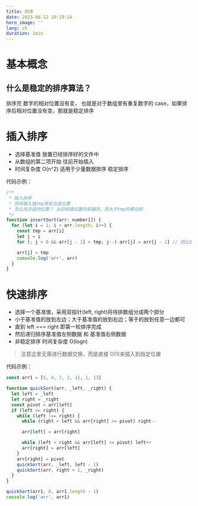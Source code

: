 ```yaml
---
title: 排序
date: 2023-06-12 10:19:14
hero_image: ''
lang: zh
duration: 1min
---
```


# 基本概念

## 什么是稳定的排序算法？

排序完 数字的相对位置没有变， 也就是对于数组里有重复数字的 case，如果排序后相对位置没有变，那就是稳定排序

# 插入排序

- 选择基准值 放置已经排序好的文件中
- 从数组的第二项开始 往前开始插入
- 时间复杂度 O(n^2) 适用于少量数据排序 稳定排序

代码示例：

```js
/**
 * 插入排序
 * 将待插入值tmp放在合适位置
 * 怎么找合适的位置？ 从目标值位置向前遍历，把大于tmp的移动到
 */
function insertSort(arr: number[]) {
  for (let i = 1; i < arr.length; i++) {
    const tmp = arr[i]
    let j = i
    for (; j > 0 && arr[j - 1] > tmp; j--) arr[j] = arr[j - 1] // 把比目标值的元素右移动

    arr[j] = tmp
    console.log('arr', arr)
  }
}
```

# 快速排序

- 选择一个基准值，采用双指针(left, right)将待排数组分成两个部分
- 小于基准值的放到左边；大于基准值的放到右边；等于的放到任意一边都可
- 直到 left === right 即第一轮排序完成
- 然后递归排序基准值左侧数据 和 基准值右侧数据
- 非稳定排序 时间复杂度 O(logn)

> 注意这里无需进行数据交换，而是直接 O(1)来插入到指定位置

代码示例：

```js
const arr1 = [5, 4, 7, 2, 11, 1, 13]

function quickSort(arr, _left, _right) {
  let left = _left
  let right = _right
  const pivot = arr[left]
  if (left <= right) {
    while (left !== right) {
      while (right > left && arr[right] >= pivot) right--

      arr[left] = arr[right]

      while (left < right && arr[left] <= pivot) left++
      arr[right] = arr[left]
    }
    arr[right] = pivot
    quickSort(arr, _left, left - 1)
    quickSort(arr, right + 1, _right)
  }
}

quickSort(arr1, 0, arr1.length - 1)
console.log('arr', arr1)
```
